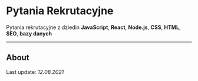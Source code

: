# Pytania Rekrutacyjne

Pytania rekrutacyjne z dziedin **JavaScript**, **React**, **Node.js**, **CSS**, **HTML**, **SEO**, **bazy danych**

---

## About

Last update: _12.08.2021_
